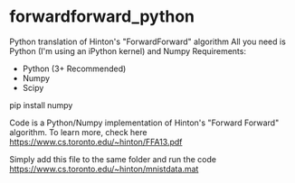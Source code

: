 # forwardforward_python
Python translation of Hinton's "ForwardForward" algorithm
All you need is Python (I'm using an iPython kernel) and Numpy
Requirements:
* Python (3+ Recommended)
* Numpy
* Scipy

pip install numpy

Code is a Python/Numpy implementation of Hinton's "Forward Forward" algorithm.  To learn more, check here
https://www.cs.toronto.edu/~hinton/FFA13.pdf

Simply add this file to the same folder and run the code
https://www.cs.toronto.edu/~hinton/mnistdata.mat
